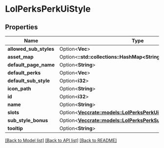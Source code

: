 # LolPerksPerkUiStyle

## Properties

Name | Type | Description | Notes
------------ | ------------- | ------------- | -------------
**allowed_sub_styles** | Option<**Vec<i32>**> |  | [optional]
**asset_map** | Option<**::std::collections::HashMap<String, String>**> |  | [optional]
**default_page_name** | Option<**String**> |  | [optional]
**default_perks** | Option<**Vec<i32>**> |  | [optional]
**default_sub_style** | Option<**i32**> |  | [optional]
**icon_path** | Option<**String**> |  | [optional]
**id** | Option<**i32**> |  | [optional]
**name** | Option<**String**> |  | [optional]
**slots** | Option<[**Vec<crate::models::LolPerksPerkUiSlot>**](LolPerksPerkUISlot.md)> |  | [optional]
**sub_style_bonus** | Option<[**Vec<crate::models::LolPerksPerkSubStyleBonusResource>**](LolPerksPerkSubStyleBonusResource.md)> |  | [optional]
**tooltip** | Option<**String**> |  | [optional]

[[Back to Model list]](../README.md#documentation-for-models) [[Back to API list]](../README.md#documentation-for-api-endpoints) [[Back to README]](../README.md)


